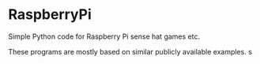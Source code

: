 # RaspberryPi
Simple Python code for Raspberry Pi sense hat games etc.

These programs are mostly based on similar publicly available examples.
s 
